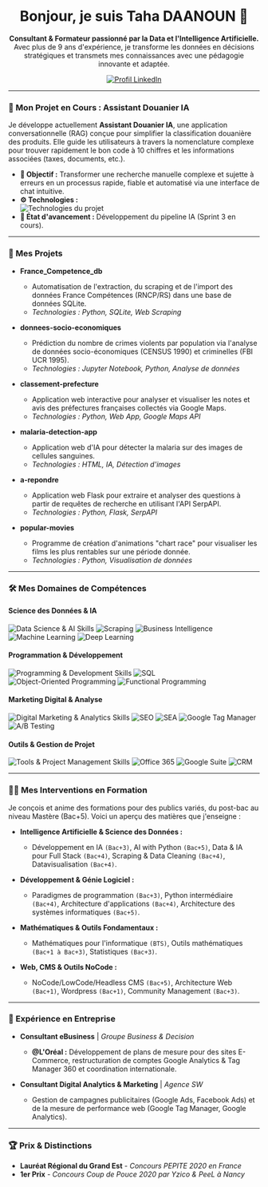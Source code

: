 <h1 align="center">Bonjour, je suis Taha DAANOUN 👋</h1>

<p align="center">
  <strong>Consultant & Formateur passionné par la Data et l'Intelligence Artificielle.</strong><br>
  Avec plus de 9 ans d'expérience, je transforme les données en décisions stratégiques et transmets mes connaissances avec une pédagogie innovante et adaptée.
</p>

<p align="center">
  <a href="https://www.linkedin.com/in/tahadaanoun/"> 
    <img src="https://img.shields.io/badge/LinkedIn-0077B5?style=for-the-badge&logo=linkedin&logoColor=white" alt="Profil LinkedIn"/>
  </a>
</p>

---

### 🌱 Mon Projet en Cours : Assistant Douanier IA

Je développe actuellement **Assistant Douanier IA**, une application conversationnelle (RAG) conçue pour simplifier la classification douanière des produits. Elle guide les utilisateurs à travers la nomenclature complexe pour trouver rapidement le bon code à 10 chiffres et les informations associées (taxes, documents, etc.).

* **🎯 Objectif :** Transformer une recherche manuelle complexe et sujette à erreurs en un processus rapide, fiable et automatisé via une interface de chat intuitive.
* **⚙️ Technologies :** <br><img src="https://skillicons.dev/icons?i=python,langchain,google,mongodb,docker,fastapi" alt="Technologies du projet" />
* **📝 État d'avancement :** Développement du pipeline IA (Sprint 3 en cours).

---

### 🚀 Mes Projets

-   **France_Competence_db**
    -   Automatisation de l'extraction, du scraping et de l'import des données France Compétences (RNCP/RS) dans une base de données SQLite.
    -   *Technologies : Python, SQLite, Web Scraping*

-   **donnees-socio-economiques**
    -   Prédiction du nombre de crimes violents par population via l'analyse de données socio-économiques (CENSUS 1990) et criminelles (FBI UCR 1995).
    -   *Technologies : Jupyter Notebook, Python, Analyse de données*

-   **classement-prefecture**
    -   Application web interactive pour analyser et visualiser les notes et avis des préfectures françaises collectés via Google Maps.
    -   *Technologies : Python, Web App, Google Maps API*

-   **malaria-detection-app**
    -   Application web d'IA pour détecter la malaria sur des images de cellules sanguines.
    -   *Technologies : HTML, IA, Détection d'images*

-   **a-repondre**
    -   Application web Flask pour extraire et analyser des questions à partir de requêtes de recherche en utilisant l'API SerpAPI.
    -   *Technologies : Python, Flask, SerpAPI*

-   **popular-movies**
    -   Programme de création d'animations "chart race" pour visualiser les films les plus rentables sur une période donnée.
    -   *Technologies : Python, Visualisation de données*

---

### 🛠️ Mes Domaines de Compétences

#### Science des Données & IA
<p>
  <img src="https://skillicons.dev/icons?i=python,r,gcp,mysql,mongodb" alt="Data Science & AI Skills" />
  <img src="https://img.shields.io/badge/Scraping-orange" alt="Scraping" />
  <img src="https://img.shields.io/badge/BI-yellow" alt="Business Intelligence" />
  <img src="https://img.shields.io/badge/Machine_Learning-red" alt="Machine Learning" />
  <img src="https://img.shields.io/badge/Deep_Learning-purple" alt="Deep Learning" />
</p>

#### Programmation & Développement
<p>
  <img src="https://skillicons.dev/icons?i=html,css,matlab,wordpress,shopify" alt="Programming & Development Skills" />
  <img src="https://img.shields.io/badge/SQL-blue" alt="SQL" />
  <img src="https://img.shields.io/badge/Orienté_Objet-green" alt="Object-Oriented Programming" />
  <img src="https://img.shields.io/badge/Fonctionnel-lightgrey" alt="Functional Programming" />
</p>

#### Marketing Digital & Analyse
<p>
  <img src="https://skillicons.dev/icons?i=googleanalytics,googleads" alt="Digital Marketing & Analytics Skills" />
  <img src="https://img.shields.io/badge/SEO-green" alt="SEO" />
  <img src="https://img.shields.io/badge/SEA-orange" alt="SEA" />
  <img src="https://img.shields.io/badge/Tag_Manager-blue" alt="Google Tag Manager" />
  <img src="https://img.shields.io/badge/A/B_Test-purple" alt="A/B Testing" />
</p>

#### Outils & Gestion de Projet
<p>
  <img src="https://skillicons.dev/icons?i=jira,notion,confluence" alt="Tools & Project Management Skills" />
  <img src="https://img.shields.io/badge/Office365-blue" alt="Office 365" />
  <img src="https://img.shields.io/badge/G_Suite-orange" alt="Google Suite" />
  <img src="https://img.shields.io/badge/CRM-green" alt="CRM" />
</p>

---

### 👨‍🏫 Mes Interventions en Formation

Je conçois et anime des formations pour des publics variés, du post-bac au niveau Mastère (Bac+5). Voici un aperçu des matières que j'enseigne :

-   **Intelligence Artificielle & Science des Données :**
    -   Développement en IA `(Bac+3)`, AI with Python `(Bac+5)`, Data & IA pour Full Stack `(Bac+4)`, Scraping & Data Cleaning `(Bac+4)`, Datavisualisation `(Bac+4)`.

-   **Développement & Génie Logiciel :**
    -   Paradigmes de programmation `(Bac+3)`, Python intermédiaire `(Bac+4)`, Architecture d'applications `(Bac+4)`, Architecture des systèmes informatiques `(Bac+5)`.

-   **Mathématiques & Outils Fondamentaux :**
    -   Mathématiques pour l'informatique `(BTS)`, Outils mathématiques `(Bac+1 à Bac+3)`, Statistiques `(Bac+3)`.

-   **Web, CMS & Outils NoCode :**
    -   NoCode/LowCode/Headless CMS `(Bac+5)`, Architecture Web `(Bac+1)`, Wordpress `(Bac+1)`, Community Management `(Bac+3)`.

---

### 💼 Expérience en Entreprise

-   **Consultant eBusiness** | *Groupe Business & Decision*
    -   **@L'Oréal :** Développement de plans de mesure pour des sites E-Commerce, restructuration de comptes Google Analytics & Tag Manager 360 et coordination internationale.

-   **Consultant Digital Analytics & Marketing** | *Agence SW*
    -   Gestion de campagnes publicitaires (Google Ads, Facebook Ads) et de la mesure de performance web (Google Tag Manager, Google Analytics).

---

### 🏆 Prix & Distinctions

-   **Lauréat Régional du Grand Est** - *Concours PEPITE 2020 en France*
-   **1er Prix** - *Concours Coup de Pouce 2020 par Yzico & PeeL à Nancy*